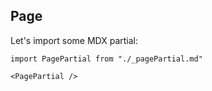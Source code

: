 ## Page

Let's import some MDX partial:

```mdx-code-block
import PagePartial from "./_pagePartial.md"

<PagePartial />
```
